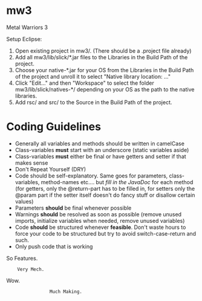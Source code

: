 mw3
===

Metal Warriors 3

Setup Eclipse:
1. Open existing project in mw3/. (There should be a .project file already)
2. Add all mw3/lib/slick/*.jar files to the Libraries in the Build Path of the project.
3. Choose your native-*.jar for your OS from the Libraries in the Build Path of the project and unroll it to select "Native library location: ..."
4. Click "Edit..." and then "Workspace" to select the folder mw3/lib/slick/natives-*/ depending on your OS as the path to the native libraries.
5. Add rsc/ and src/ to the Source in the Build Path of the project.

Coding Guidelines
===
* Generally all variables and methods should be written in camelCase
* Class-variables **must** start with an underscore (static variables aside)
* Class-variables **must** either be final or have getters and setter if that makes sense
* Don't Repeat Yourself (DRY)
* Code should be self-explanatory. Same goes for parameters, class-variables, method-names etc.... but *fill in the JavaDoc* for each method (for getters, only the @return-part has to be filled in, for setters only the @param part if the setter itself doesn't do fancy stuff or disallow certain values)
* Parameters **should** be final whenever possible
* Warnings **should** be resolved as soon as possible (remove unused imports, initialize variables when needed, remove unused variables)
* Code **should** be structured whenever **feasible**. Don't waste hours to force your code to be structured but try to avoid switch-case-return and such.
* Only push code that is working

So Features.

        Very Mech.

  Wow.

                    Much Making.
